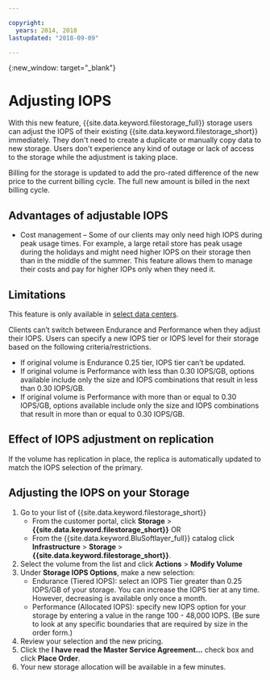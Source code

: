 ```yaml
---

copyright:
  years: 2014, 2018
lastupdated: "2018-09-09"

---
```

{:new_window: target="_blank"}

# Adjusting IOPS

With this new feature, {{site.data.keyword.filestorage_full}} storage users can adjust the IOPS of their existing {{site.data.keyword.filestorage_short}} immediately. They don't need to create a duplicate or manually copy data to new storage. Users don't experience any kind of outage or lack of access to the storage while the adjustment is taking place. 

Billing for the storage is updated to add the pro-rated difference of the new price to the current billing cycle. The full new amount is billed in the next billing cycle.


## Advantages of adjustable IOPS

- Cost management – Some of our clients may only need high IOPS during peak usage times. For example, a large retail store has peak usage during the holidays and might need higher IOPS on their storage then than in the middle of the summer. This feature allows them to manage their costs and pay for higher IOPs only when they need it.

## Limitations

This feature is only available in [select data centers](new-ibm-block-and-file-storage-location-and-features.html). 

Clients can’t switch between Endurance and Performance when they adjust their IOPS. Users can specify a new IOPS tier or IOPS level for their storage based on the following criteria/restrictions.

- If original volume is Endurance 0.25 tier, IOPS tier can’t be updated.
- If original volume is Performance with less than 0.30 IOPS/GB, options available include only the size and IOPS combinations that result in less than 0.30 IOPS/GB. 
- If original volume is Performance with more than or equal to 0.30 IOPS/GB, options available include only the size and IOPS combinations that result in more than or equal to 0.30 IOPS/GB. 

## Effect of IOPS adjustment on replication

If the volume has replication in place, the replica is automatically updated to match the IOPS selection of the primary. 

## Adjusting the IOPS on your Storage

1. Go to your list of {{site.data.keyword.filestorage_short}}
    - From the customer portal, click **Storage** > **{{site.data.keyword.filestorage_short}}** OR
    - From the {{site.data.keyword.BluSoftlayer_full}} catalog click **Infrastructure** > **Storage** > **{{site.data.keyword.filestorage_short}}**. 
2. Select the volume from the list and click **Actions** > **Modify Volume**
3. Under **Storage IOPS Options**, make a new selection:
    - Endurance (Tiered IOPS): select an IOPS Tier greater than 0.25 IOPS/GB of your storage. You can increase the IOPS tier at any time. However, decreasing is available only once a month.
    - Performance (Allocated IOPS): specify new IOPS option for your storage by entering a value in the range 100 - 48,000 IOPS. (Be sure to look at any specific boundaries that are required by size in the order form.)
4. Review your selection and the new pricing.
5. Click the **I have read the Master Service Agreement...** check box and click **Place Order**.
6. Your new storage allocation will be available in a few minutes.
